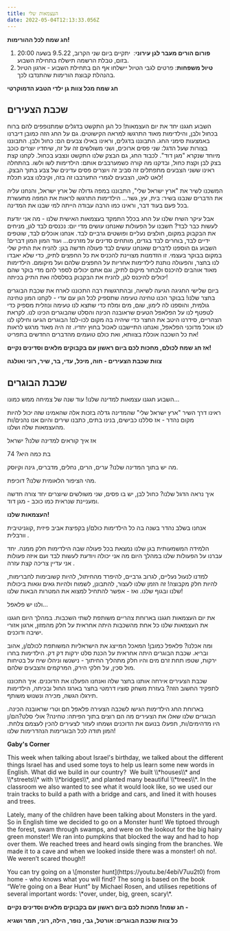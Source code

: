 ```yaml
---
title: העצמאות שלי
date: 2022-05-04T12:13:33.056Z
---
```

**חג שמח לכל ההורימות!**

1. **פורום הורים מעבר לגן עירוני**:  יתקיים ביום שני הקרוב, 9.5.22 בשעה 20:00 בזום, טבלת הרשמה תישלח בתחילת השבוע. 
2. **טיול משפחות**: פרטים לגבי הטיול יישלחו אף הם בתחילת השבוע - ארגון הטיול בהנהלת קבוצת הורימות שהתנדבו לכך.

**חג שמח מכל צוות גן ילדי הטבע הדמוקרטי**

## שכבת הצעירים

השבוע חגגנו יחד את יום העצמאות! כל הגן התקשט בדגלים שמתנופפים להם ברוח בכחול ולבן, והילדימות מאוד התרגשו למראה הקישוטים. גם על החג הזה כמובן דיברנו באמצעות סימני החג. התבוננו בדגלים, וראינו באילו צבעים הם: כחול ולבן. התבוננו בצורות שעל הדגל: שני פסים ארוכים, ושני משולשים זה על זה, שיחדיו יוצרים כוכב מיוחד שנקרא "מגן דוד". לכבוד החג, גם הבצק שלנו התקשט ונצבע בכחול. לקחנו קצת בצק לבן וקצת כחול, ובדקנו מה קורה כשמערבבים אותם: הילדימות לשו ולשו. בהתחלה ראינו ששני הצבעים מתפתלים זה סביב זה ויוצרים פסים עדינים של צבע בתוך הבצק. לאט לאט, הצבעים לגמרי התערבבו זה בזה, וקיבלנו צבע תכלת!

המשכנו לשיר את "ארץ ישראל שלי", התבוננו במפה גדולה של ארץ ישראל, והנחנו עליה את הדברים שנבנו בשיר: בית, עץ, גשר… הילדימות התרגשו לראות את המפה מתעשרת בכל פעם בעוד דבר, וראינו כמו הרבה עבודה הייתה למי שבנו את המדינה.

אבל עיקר השיח שלנו על החג בכלל התמקד בעצמאות האישית שלנו - מה אני יודעת לעשות כבר לבד? חשבנו על הפעולות שאנחנו עושים מדי יום: נכנסים לבד לגן, מניחים את הבקבוק במקום, חולצים נעליים ופושטים גרביים לבד. אנחנו אוכלים לבד, שוטפים ידיים לבד, בוחרים לבד בגדים, מותחים סדינים על מזרנים… ועוד המון המון דברים! השבוע גם הוספנו לדברים שאנחנו עושים לבד פעולה חדשה בגן: להניח את התיק שלי במקום בבוקר בעצמי. זו הזדמנות מצויינת להכניס את כל החפצים לתיק, כדי שלא יאבדו לנו בחצר, והפעולה נותנת לילדימות אחריות על החפצים שלהם ועל מיקומם. הילדימות מאוד אוהבים להיכנס ולבחור מיקום לתיק, וגם אתם יכולים לספר להם מדי בוקר שהם יכולים להיכנס לגן, להניח את הבקבוק בסלסלה ואת התיק בכיתה! 

ביום שלישי החגיגה הגיעה לשיאה, ובהתרגשות רבה התכוננו לארח את שכבת הבוגרים בחצר שלנו! בבוקר הכנו טחינה טעימה שתספיק לכל הגן עם עדי - לקחנו המון טחינה גולמית, והוספנו לה לימון, שום, מים ומלח כדי שתצא לנו טעימה ונוזלית מספיק כדי לטפטף לנו על הפלאפל הטעים שראובנה הכינה והסלט שהבוגרים הכינו לנו. לקראת הצהריים, סידרנו היטב את החצר כדי שיהיה בה מקום לכו-לם! הבוגרים הגיעו וחילקו לנו לנו אוכל מדוכני הפלאפל, ואנחנו התיישבנו לאכול בחוץ יחדיו. זה היה מאוד מרגש לראות את כל השכבה אוכלת בצוותא, ואת כולם טועמים מהדברים החדשים בתפריט!

**אז חג שמח לכולם, מחכות לכם ביום ראשון עם בקבוקים מלאים וסדינים נקיים!**

**צוות שכבת הצעירים - חוה, מיכל, עדי, בר, שיר, רוני ואולגה**

## שכבת הבוגרים

השבוע חגגנו עצמאות למדינה שלנו! עוד שנה של צמיחה ממש כמונו…

ראינו דרך השיר "ארץ ישראל שלי" שהמדינה גדלה בזכות אלה שהאמינו שזה יכול להיות מקום נהדר - אז סללנו כבישים, בנינו בתים, כתבנו שירים והיום אנו נהנים/ות מהעצמאות שלה ושלנו.

אז איך קוראים למדינה שלנו? ישראל

בת כמה היא? 74 

מה יש בתוך המדינה שלנו? ערים, הרים, נחלים, מדברים, גינה וקיוסק. 

מהי הציפור הלאומית שלנו? דוכיפת.

איך נראה הדגל שלנו? כחול לבן, יש בו פסים, שני משולשים שיוצרים יחד צורה חדשה ומעניינת שנראית כמו כוכב - מגן דוד.

**העצמאות שלנו!**  

אנחנו בשלב נהדר בשנה בה כל הילדימות כולם/ן בקפיצת אביב פיזית ,קוגניטיבית וורבלית .  

הלמידה המשמעותית בגן שלנו נמצאת בכל פעולה שבה הילדימות חלק ממנה. יחד עברנו על הפעולות שלנו במהלך היום מה אני יכולה ויודעת לעשות לבד ועם איזה פעולות  אני עדיין צריכה קצת עזרה.  

למדנו לנעול נעליים, לגרוב גרביים, להיפרד מהחיתול, להיות קשובימות לחברימות, להיות חלק מקבוצה! זה הזמן שלנו לעצור, להתבונן, לשמוח ולהיות גאים וגאות ביכולות שלנו ובגוף שלנו. ואז - אפשר להתחיל למצוא את המטרות הבאות שלנו!  

ולנו יש פלאפל...  

את יום העצמאות חגגנו בארוחת צהריים משותפת לשתי השכבות. במהלך היום חגגנו את העצמאות שלנו כל אחת מהשכבות היתה אחראית על חלק מהמזון, ארגון אזורי ישיבה ודוכנים. 

ומה אכלנו? פלאפל כמובן! המאכל המייצג את הישראליות המשותפת לכולם/ן, אהוב ובריא. שכבת הבוגרים היתה אחראית על הכנת סלט ירקות דק דק. הילדימות בחרו ירקות, שטפו תחת זרם מים והיו חלק מתהליך החיתוך - נישנשו וניהלו שיח על בטיחות מול סכין, על חלקי הירק, המרקמים והצבעים שלהם.  

שכבת הצעירים אירחה אותנו בחצר שלה ואנחנו הפעלנו את הדוכנים. איך התכוננו לתפקיד החשוב הזה? בעזרת משחק סוציו דרמטי בחצר בארגז החול ובכיתה, הילדימות תירגלו הגשה, מכירה ונשנוש משותף. 

בארוחת החג הילדימות הגישו לשכבה הצעירה פלאפל חם וטרי שראובנה הכינה. הבוגרים שלנו שאלו את הצעירים מה הם רוצים בתוך הפיתה: טחינה? אולי סלט?הם/ן היו מדהימים/ות, תפעלו בנועם את הדוכנים ושמחו לעזור לצעירים להכין לעצמם צלחת. המון תודה לכל הבוגרימות הנהדרימות שלנו!

<DIV align="left">

**<p>Gaby's Corner**

<P>This week when talking about Israel's birthday, we talked about the different things Israel has and used some toys to help us learn some new words in English. What did we build in our country?  We built \\*houses\\* and \\*streets\\* with \\*bridges\\*, and planted many beautiful \\*trees\\*. In the classroom we also wanted to see what it would look like, so we used our train tracks to build a path with a bridge and cars, and lined it with houses and trees.

<P>Lately, many of the children have been talking about Monsters in the yard. So in English time we decided to go on a Monster hunt! We tiptoed through the forest, swam through swamps, and were on the lookout for the big hairy green monster! We ran into pumpkins that blocked the way and had to hop over them. We reached trees and heard owls singing from the branches. We made it to a cave and when we looked inside there was a monster! oh no!. We weren’t scared though!!

<P>You can try going on a \[monster hunt](https://youtu.be/4ebiV7uu2t0) from home - who knows what you will find? The song is based on the book “We’re going on a Bear Hunt” by Michael Rosen, and utilises repetitions of several important words: \*over, under, big, green, scary\*.

</DIV>

**חג שמח! מחכות לכם ביום ראשון עם בקבוקים מלאים וסדינים נקיים -** 

**כל צוות שכבת הבוגרים: אורטל, גבי, נופר, הילה, רוני, תמר ושגיא**